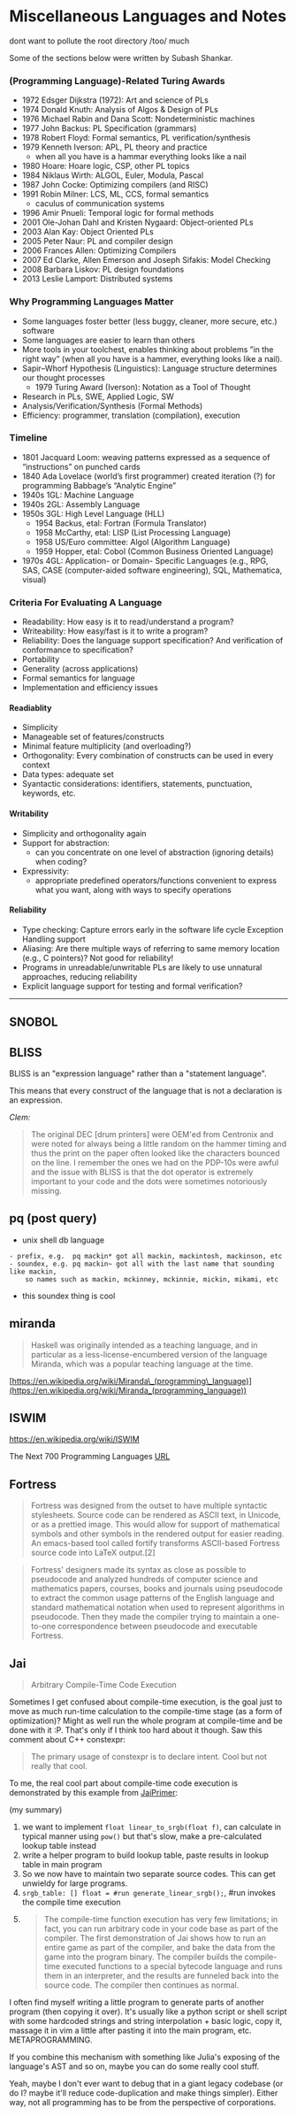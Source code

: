 # Miscellaneous Languages and Notes

dont want to pollute the root directory /too/ much

Some of the sections below were written by Subash Shankar.

### (Programming Language)-Related Turing Awards

* 1972 Edsger Dijkstra (1972): Art and science of PLs
* 1974 Donald Knuth: Analysis of Algos & Design of PLs
* 1976 Michael Rabin and Dana Scott: Nondeterministic machines
* 1977 John Backus: PL Specification (grammars)
* 1978 Robert Floyd: Formal semantics, PL verification/synthesis
* 1979 Kenneth Iverson: APL, PL theory and practice
 	- when all you have is a hammar everything looks like a nail
* 1980 Hoare: Hoare logic, CSP, other PL topics
* 1984 Niklaus Wirth: ALGOL, Euler, Modula, Pascal
* 1987 John Cocke: Optimizing compilers (and RISC)
* 1991 Robin Milner: LCS, ML, CCS, formal semantics
 	- caculus of communication systems
* 1996 Amir Pnueli: Temporal logic for formal methods
* 2001 Ole-Johan Dahl and Kristen Nygaard: Object-oriented PLs
* 2003 Alan Kay: Object Oriented PLs
* 2005 Peter Naur: PL and compiler design
* 2006 Frances Allen: Optimizing Compilers
* 2007 Ed Clarke, Allen Emerson and Joseph Sifakis: Model Checking
* 2008 Barbara Liskov: PL design foundations
* 2013 Leslie Lamport: Distributed systems


### Why Programming Languages Matter

* Some languages foster better (less buggy, cleaner, more
secure, etc.) software
* Some languages are easier to learn than others
* More tools in your toolchest, enables thinking about problems ”in the right way” (when all you have is a hammer, everything looks like a nail).
* Sapir–Whorf Hypothesis (Linguistics): Language structure determines our thought processes
	- 1979 Turing Award (Iverson): Notation as a Tool of Thought
* Research in PLs, SWE, Applied Logic, SW
* Analysis/Verification/Synthesis (Formal Methods)
* Efficiency: programmer, translation (compilation), execution


### Timeline
* 1801 Jacquard Loom: weaving patterns expressed as a sequence of “instructions” on punched cards
* 1840 Ada Lovelace (world’s first programmer) created iteration (?) for programming Babbage’s “Analytic Engine”
* 1940s 1GL: Machine Language
* 1940s 2GL: Assembly Language
* 1950s 3GL: High Level Language (HLL)
	+ 1954 Backus, etal: Fortran (Formula Translator)
	+ 1958 McCarthy, etal: LISP (List Processing Language)
	+ 1958 US/Euro committee: Algol (Algorithm Language)
	+ 1959 Hopper, etal: Cobol (Common Business Oriented Language)
* 1970s 4GL: Application- or Domain- Specific Languages (e.g., RPG, SAS, CASE (computer-aided software engineering), SQL,
Mathematica, visual)

### Criteria For Evaluating A Language
* Readability: How easy is it to read/understand a program?
* Writeability: How easy/fast is it to write a program?
* Reliability: Does the language support specification? And verification of conformance to specification?
* Portability
* Generality (across applications)
* Formal semantics for language
* Implementation and efficiency issues

#### Readiablity

* Simplicity
* Manageable set of features/constructs
* Minimal feature multiplicity (and overloading?)
* Orthogonality: Every combination of constructs can be used in every context
* Data types: adequate set
* Syantactic considerations: identifiers, statements, punctuation, keywords, etc.

#### Writability
* Simplicity and orthogonality again
* Support for abstraction:
	+ can you concentrate on one level of abstraction (ignoring details) when coding?
* Expressivity:
	+ appropriate predefined operators/functions convenient to express what you want, along with ways to specify operations

#### Reliability
* Type checking: Capture errors early in the software life cycle Exception Handling support
* Aliasing: Are there multiple ways of referring to same memory location (e.g., C pointers)? Not good for reliability!
* Programs in unreadable/unwritable PLs are likely to use unnatural approaches, reducing reliability
* Explicit language support for testing and formal verification?

---

## SNOBOL

## BLISS

BLISS is an "expression language" rather than a "statement language".

This means that every construct of the language that is not a declaration is an expression.

*Clem:*
> The original DEC \[drum printers] were OEM'ed from Centronix and were noted for always being a little random on the hammer timing and thus the print on the paper often looked like the characters bounced on the line. I remember the ones we had on the PDP-10s were awful and the issue with BLISS is that the dot operator is extremely important to your code and the dots were sometimes notoriously missing.


## pq (post query)
- unix shell db language
```
- prefix, e.g.  pq mackin* got all mackin, mackintosh, mackinson, etc
- soundex, e.g. pq mackin~ got all with the last name that sounding like mackin,
    so names such as mackin, mckinney, mckinnie, mickin, mikami, etc
```
- this soundex thing is cool

## miranda

> Haskell was originally intended as a teaching language, and in particular as a less-license-encumbered version of the language Miranda, which was a popular teaching language at the time.

[https://en.wikipedia.org/wiki/Miranda\_(programming\_language)](https://en.wikipedia.org/wiki/Miranda_(programming_language))

## ISWIM

https://en.wikipedia.org/wiki/ISWIM

The Next 700 Programming Languages [URL](https://www.cs.cmu.edu/~crary/819-f09/Landin66.pdf)

## Fortress

> Fortress was designed from the outset to have multiple syntactic stylesheets. Source code can be rendered as ASCII text, in Unicode, or as a prettied image. This would allow for support of mathematical symbols and other symbols in the rendered output for easier reading. An emacs-based tool called fortify transforms ASCII-based Fortress source code into LaTeX output.[2]

> Fortress' designers made its syntax as close as possible to pseudocode and analyzed hundreds of computer science and mathematics papers, courses, books and journals using pseudocode to extract the common usage patterns of the English language and standard mathematical notation when used to represent algorithms in pseudocode. Then they made the compiler trying to maintain a one-to-one correspondence between pseudocode and executable Fortress.

## Jai

> Arbitrary Compile-Time Code Execution

Sometimes I get confused about compile-time execution, is the goal just to move as much run-time calculation to the compile-time stage (as a form of optimization)? Might as well run the whole program at compile-time and be done with it :P. That's only if I think too hard about it though. Saw this comment about C++ constexpr:
> The primary usage of constexpr is to declare intent.
Cool but not really that cool.

To me, the real cool part about compile-time code execution is demonstrated by this example from [JaiPrimer](https://github.com/BSVino/JaiPrimer/blob/master/JaiPrimer.md):

(my summary)

1. we want to implement `float linear_to_srgb(float f)`, can calculate in typical manner using `pow()` but that's slow, make a pre-calculated lookup table instead
2. write a helper program to build lookup table, paste results in lookup table in main program
3. So we now have to maintain two separate source codes. This can get unwieldy for large programs.
4. `srgb_table: [] float = #run generate_linear_srgb();`, #run invokes the compile time execution
5. > The compile-time function execution has very few limitations; in fact, you can run arbitrary code in your code base as part of the compiler. The first demonstration of Jai shows how to run an entire game as part of the compiler, and bake the data from the game into the program binary. The compiler builds the compile-time executed functions to a special bytecode language and runs them in an interpreter, and the results are funneled back into the source code. The compiler then continues as normal.

I often find myself writing a little program to generate parts of another program (then copying it over). It's usually like a python script or shell script with some hardcoded strings and string interpolation + basic logic, copy it, massage it in vim a little after pasting it into the main program, etc. METAPROGRAMMING.

If you combine this mechanism with something like Julia's exposing of the language's AST and so on, maybe you can do some really cool stuff.

Yeah, maybe I don't ever want to debug that in a giant legacy codebase (or do I? maybe it'll reduce code-duplication and make things simpler). Either way, not all programming has to be from the perspective of corporations.
